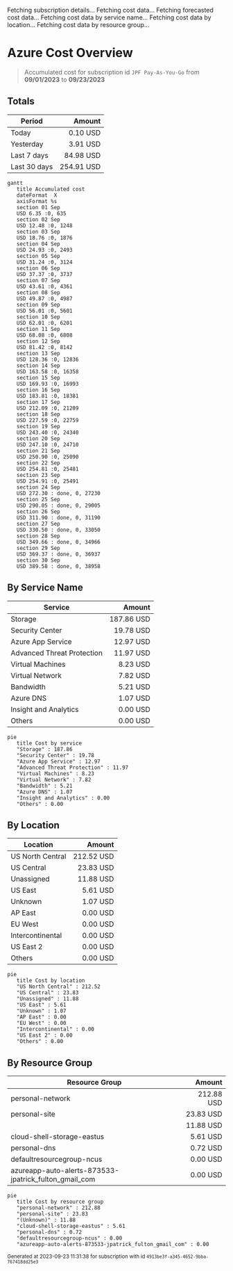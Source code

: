 Fetching subscription details...
Fetching cost data...
Fetching forecasted cost data...
Fetching cost data by service name...
Fetching cost data by location...
Fetching cost data by resource group...
# Azure Cost Overview

> Accumulated cost for subscription id `JPF Pay-As-You-Go` from **09/01/2023** to **09/23/2023**

## Totals

|Period|Amount|
|---|---:|
|Today|0.10 USD|
|Yesterday|3.91 USD|
|Last 7 days|84.98 USD|
|Last 30 days|254.91 USD|

```mermaid
gantt
   title Accumulated cost
   dateFormat  X
   axisFormat %s
   section 01 Sep
   USD 6.35 :0, 635
   section 02 Sep
   USD 12.48 :0, 1248
   section 03 Sep
   USD 18.76 :0, 1876
   section 04 Sep
   USD 24.93 :0, 2493
   section 05 Sep
   USD 31.24 :0, 3124
   section 06 Sep
   USD 37.37 :0, 3737
   section 07 Sep
   USD 43.61 :0, 4361
   section 08 Sep
   USD 49.87 :0, 4987
   section 09 Sep
   USD 56.01 :0, 5601
   section 10 Sep
   USD 62.01 :0, 6201
   section 11 Sep
   USD 68.08 :0, 6808
   section 12 Sep
   USD 81.42 :0, 8142
   section 13 Sep
   USD 128.36 :0, 12836
   section 14 Sep
   USD 163.58 :0, 16358
   section 15 Sep
   USD 169.93 :0, 16993
   section 16 Sep
   USD 183.81 :0, 18381
   section 17 Sep
   USD 212.09 :0, 21209
   section 18 Sep
   USD 227.59 :0, 22759
   section 19 Sep
   USD 243.40 :0, 24340
   section 20 Sep
   USD 247.10 :0, 24710
   section 21 Sep
   USD 250.90 :0, 25090
   section 22 Sep
   USD 254.81 :0, 25481
   section 23 Sep
   USD 254.91 :0, 25491
   section 24 Sep
   USD 272.30 : done, 0, 27230
   section 25 Sep
   USD 290.05 : done, 0, 29005
   section 26 Sep
   USD 311.90 : done, 0, 31190
   section 27 Sep
   USD 330.50 : done, 0, 33050
   section 28 Sep
   USD 349.66 : done, 0, 34966
   section 29 Sep
   USD 369.37 : done, 0, 36937
   section 30 Sep
   USD 389.58 : done, 0, 38958
```

## By Service Name

|Service|Amount|
|---|---:|
|Storage|187.86 USD|
|Security Center|19.78 USD|
|Azure App Service|12.97 USD|
|Advanced Threat Protection|11.97 USD|
|Virtual Machines|8.23 USD|
|Virtual Network|7.82 USD|
|Bandwidth|5.21 USD|
|Azure DNS|1.07 USD|
|Insight and Analytics|0.00 USD|
|Others|0.00 USD|

```mermaid
pie
   title Cost by service
   "Storage" : 187.86
   "Security Center" : 19.78
   "Azure App Service" : 12.97
   "Advanced Threat Protection" : 11.97
   "Virtual Machines" : 8.23
   "Virtual Network" : 7.82
   "Bandwidth" : 5.21
   "Azure DNS" : 1.07
   "Insight and Analytics" : 0.00
   "Others" : 0.00
```

## By Location

|Location|Amount|
|---|---:|
|US North Central|212.52 USD|
|US Central|23.83 USD|
|Unassigned|11.88 USD|
|US East|5.61 USD|
|Unknown|1.07 USD|
|AP East|0.00 USD|
|EU West|0.00 USD|
|Intercontinental|0.00 USD|
|US East 2|0.00 USD|
|Others|0.00 USD|

```mermaid
pie
   title Cost by location
   "US North Central" : 212.52
   "US Central" : 23.83
   "Unassigned" : 11.88
   "US East" : 5.61
   "Unknown" : 1.07
   "AP East" : 0.00
   "EU West" : 0.00
   "Intercontinental" : 0.00
   "US East 2" : 0.00
   "Others" : 0.00
```

## By Resource Group

|Resource Group|Amount|
|---|---:|
|personal-network|212.88 USD|
|personal-site|23.83 USD|
||11.88 USD|
|cloud-shell-storage-eastus|5.61 USD|
|personal-dns|0.72 USD|
|defaultresourcegroup-ncus|0.00 USD|
|azureapp-auto-alerts-873533-jpatrick_fulton_gmail_com|0.00 USD|

```mermaid
pie
   title Cost by resource group
   "personal-network" : 212.88
   "personal-site" : 23.83
   "(Unknown)" : 11.88
   "cloud-shell-storage-eastus" : 5.61
   "personal-dns" : 0.72
   "defaultresourcegroup-ncus" : 0.00
   "azureapp-auto-alerts-873533-jpatrick_fulton_gmail_com" : 0.00
```

<sup>Generated at 2023-09-23 11:31:38 for subscription with id `4913be3f-a345-4652-9bba-767418dd25e3`</sup>
